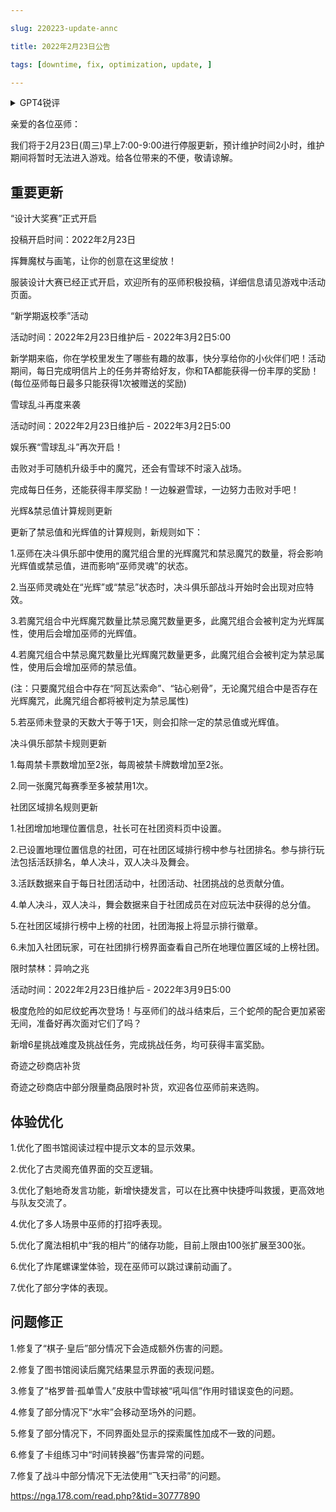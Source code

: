 ---
slug: 220223-update-annc
title: 2022年2月23日公告
tags: [downtime, fix, optimization, update, ]
---
<details>
<summary>GPT4锐评</summary>

</details>
<!--truncate-->


亲爱的各位巫师：

我们将于2月23日(周三)早上7:00-9:00进行停服更新，预计维护时间2小时，维护期间将暂时无法进入游戏。给各位带来的不便，敬请谅解。

## 重要更新
“设计大奖赛”正式开启

投稿开启时间：2022年2月23日

挥舞魔杖与画笔，让你的创意在这里绽放！

服装设计大赛已经正式开启，欢迎所有的巫师积极投稿，详细信息请见游戏中活动页面。

“新学期返校季”活动

活动时间：2022年2月23日维护后 - 2022年3月2日5:00

新学期来临，你在学校里发生了哪些有趣的故事，快分享给你的小伙伴们吧！活动期间，每日完成明信片上的任务并寄给好友，你和TA都能获得一份丰厚的奖励！(每位巫师每日最多只能获得1次被赠送的奖励)

雪球乱斗再度来袭

活动时间：2022年2月23日维护后 - 2022年3月2日5:00

娱乐赛“雪球乱斗”再次开启！

击败对手可随机升级手中的魔咒，还会有雪球不时滚入战场。

完成每日任务，还能获得丰厚奖励！一边躲避雪球，一边努力击败对手吧！

光辉&禁忌值计算规则更新

更新了禁忌值和光辉值的计算规则，新规则如下：

1.巫师在决斗俱乐部中使用的魔咒组合里的光辉魔咒和禁忌魔咒的数量，将会影响光辉值或禁忌值，进而影响“巫师灵魂”的状态。

2.当巫师灵魂处在“光辉”或“禁忌”状态时，决斗俱乐部战斗开始时会出现对应特效。

3.若魔咒组合中光辉魔咒数量比禁忌魔咒数量更多，此魔咒组合会被判定为光辉属性，使用后会增加巫师的光辉值。

4.若魔咒组合中禁忌魔咒数量比光辉魔咒数量更多，此魔咒组合会被判定为禁忌属性，使用后会增加巫师的禁忌值。

(注：只要魔咒组合中存在“阿瓦达索命”、“钻心剜骨”，无论魔咒组合中是否存在光辉魔咒，此魔咒组合都将被判定为禁忌属性)

5.若巫师未登录的天数大于等于1天，则会扣除一定的禁忌值或光辉值。

决斗俱乐部禁卡规则更新

1.每周禁卡票数增加至2张，每周被禁卡牌数增加至2张。

2.同一张魔咒每赛季至多被禁用1次。

社团区域排名规则更新

1.社团增加地理位置信息，社长可在社团资料页中设置。

2.已设置地理位置信息的社团，可在社团区域排行榜中参与社团排名。参与排行玩法包括活跃排名，单人决斗，双人决斗及舞会。

3.活跃数据来自于每日社团活动中，社团活动、社团挑战的总贡献分值。

4.单人决斗，双人决斗，舞会数据来自于社团成员在对应玩法中获得的总分值。

5.在社团区域排行榜中上榜的社团，社团海报上将显示排行徽章。

6.未加入社团玩家，可在社团排行榜界面查看自己所在地理位置区域的上榜社团。

限时禁林：异响之兆

活动时间：2022年2月23日维护后 - 2022年3月9日5:00

极度危险的如尼纹蛇再次登场！与巫师们的战斗结束后，三个蛇颅的配合更加紧密无间，准备好再次面对它们了吗？

新增6星挑战难度及挑战任务，完成挑战任务，均可获得丰富奖励。

奇迹之砂商店补货

奇迹之砂商店中部分限量商品限时补货，欢迎各位巫师前来选购。

## <span id='optimization'>体验优化</span>
1.优化了图书馆阅读过程中提示文本的显示效果。

2.优化了古灵阁充值界面的交互逻辑。

3.优化了魁地奇发言功能，新增快捷发言，可以在比赛中快捷呼叫救援，更高效地与队友交流了。

4.优化了多人场景中巫师的打招呼表现。

5.优化了魔法相机中“我的相片”的储存功能，目前上限由100张扩展至300张。

6.优化了炸尾螺课堂体验，现在巫师可以跳过课前动画了。

7.优化了部分字体的表现。

## <span id='fix'>问题修正</span>
1.修复了“棋子·皇后”部分情况下会造成额外伤害的问题。

2.修复了图书馆阅读后魔咒结果显示界面的表现问题。

3.修复了“格罗普·孤单雪人”皮肤中雪球被“吼叫信”作用时错误变色的问题。

4.修复了部分情况下“水牢”会移动至场外的问题。

5.修复了部分情况下，不同界面处显示的探索属性加成不一致的问题。

6.修复了卡组练习中“时间转换器”伤害异常的问题。

7.修复了战斗中部分情况下无法使用“飞天扫帚”的问题。

https://nga.178.com/read.php?&tid=30777890